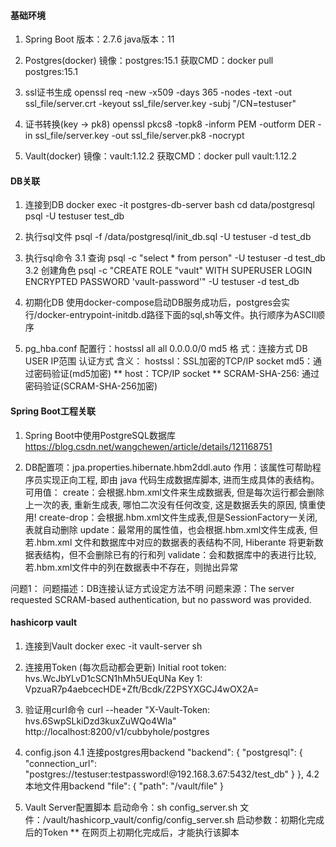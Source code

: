 ﻿#### 基础环境 ####
1. Spring Boot
    版本：2.7.6
    java版本：11

2. Postgres(docker)
    镜像：postgres:15.1
    获取CMD：docker pull postgres:15.1

3. ssl证书生成
    openssl req -new -x509 -days 365 -nodes -text -out ssl_file/server.crt -keyout ssl_file/server.key -subj "/CN=testuser"

4. 证书转换(key -> pk8)
    openssl pkcs8 -topk8 -inform PEM -outform DER -in ssl_file/server.key -out ssl_file/server.pk8 -nocrypt

5. Vault(docker)
    镜像：vault:1.12.2
    获取CMD：docker pull vault:1.12.2

#### DB关联 ####
1. 连接到DB
    docker exec -it postgres-db-server bash
    cd data/postgresql
    psql -U testuser test_db

2. 执行sql文件
    psql -f /data/postgresql/init_db.sql -U testuser -d test_db 

3. 执行sql命令
    3.1 查询
      psql -c "select * from person" -U testuser -d test_db
    3.2 创建角色
      psql -c "CREATE ROLE "vault" WITH SUPERUSER LOGIN ENCRYPTED PASSWORD 'vault-password'" -U testuser -d test_db

4. 初期化DB
    使用docker-compose启动DB服务成功后，postgres会实行/docker-entrypoint-initdb.d路径下面的sql,sh等文件。执行顺序为ASCII顺序

5. pg_hba.conf
    配置行：hostssl all all 0.0.0.0/0 md5
    格 式：连接方式 DB USER IP范围 认证方式
    含义：
      hostssl：SSL加密的TCP/IP socket
      md5：通过密码验证(md5加密)
      ** host：TCP/IP socket
      ** SCRAM-SHA-256: 通过密码验证(SCRAM-SHA-256加密)

#### Spring Boot工程关联 ####
1. Spring Boot中使用PostgreSQL数据库
    https://blog.csdn.net/wangchewen/article/details/121168751

2. DB配置项：jpa.properties.hibernate.hbm2ddl.auto
    作用：该属性可帮助程序员实现正向工程, 即由 java 代码生成数据库脚本, 进而生成具体的表结构。
    可用值： 
      create：会根据.hbm.xml文件来生成数据表, 但是每次运行都会删除上一次的表, 重新生成表, 哪怕二次没有任何改变, 这是数据丢失的原因, 慎重使用!
      create-drop：会根据.hbm.xml文件生成表,但是SessionFactory一关闭, 表就自动删除
      update：最常用的属性值，也会根据.hbm.xml文件生成表, 但若.hbm.xml 文件和数据库中对应的数据表的表结构不同, Hiberante 将更新数据表结构，但不会删除已有的行和列
      validate：会和数据库中的表进行比较, 若.hbm.xml文件中的列在数据表中不存在，则抛出异常

问题1：
    问题描述：DB连接认证方式设定方法不明
    问题来源：The server requested SCRAM-based authentication, but no password was provided.


#### hashicorp vault ####
1. 连接到Vault
    docker exec -it vault-server sh

2. 连接用Token (每次启动都会更新)
    Initial root token: hvs.WcJbYLvD1cSCN1hMh5UEqUNa
    Key 1: VpzuaR7p4aebcecHDE+Zft/Bcdk/Z2PSYXGCJ4wOX2A=

3. 验证用curl命令
   curl --header "X-Vault-Token: hvs.6SwpSLkiDzd3kuxZuWQo4Wla" http://localhost:8200/v1/cubbyhole/postgres

4. config.json
    4.1 连接postgres用backend
      "backend": {
          "postgresql": {
          "connection_url": "postgres://testuser:testpassword!@192.168.3.67:5432/test_db"
        }
      },
    4.2 本地文件用backend
      "file": {
        "path": "/vault/file"
      }

5. Vault Server配置脚本
    启动命令：sh config_server.sh <token>
    文件：/vault/hashicorp_vault/config/config_server.sh
    启动参数：初期化完成后的Token
    ** 在网页上初期化完成后，才能执行该脚本